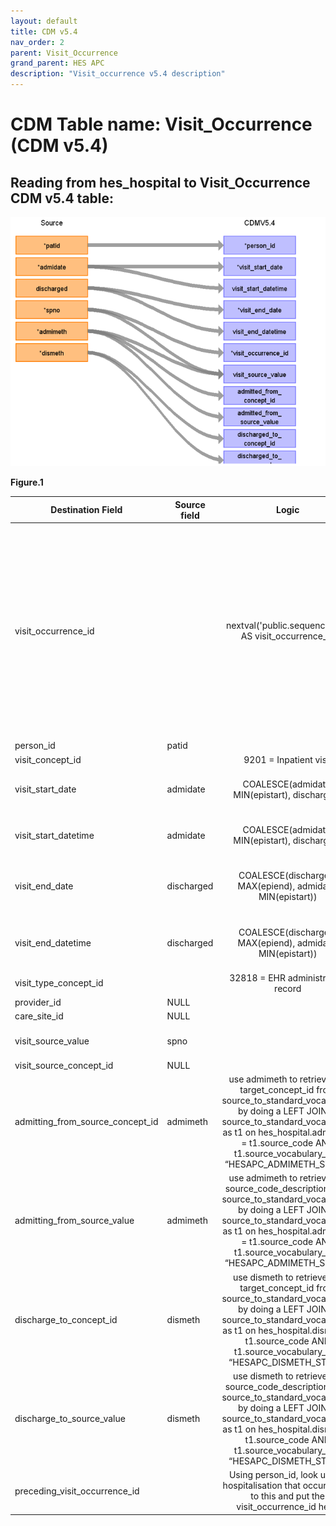 ```yaml
---
layout: default
title: CDM v5.4
nav_order: 2
parent: Visit_Occurrence
grand_parent: HES APC
description: "Visit_occurrence v5.4 description"
---
```


# CDM Table name: Visit_Occurrence (CDM v5.4)

## Reading from hes_hospital to Visit_Occurrence CDM v5.4 table:
![](images/image12.png)

**Figure.1**

| Destination Field | Source field | Logic | Comment field |
| --- | --- | :---: | --- |
| visit_occurrence_id |  |  nextval('public.sequence_vo') AS visit_occurrence_id | A sequence named "sequence_vo" is created in the public schema to uniquely generate "visit_occurrence_id"s. It initializes by fetching the highest ID from the _max_ids table where "tbl_name" equals "visit_occurrence". This table, located in the schema to be linked to the target schema, stores the maximum IDs for all CDM tables to help set the starting point for the next ID in a given sequence. | 
| person_id | patid |  |  |
| visit_concept_id |  | 9201 = Inpatient visit |  |
| visit_start_date | admidate | COALESCE(admidate, MIN(epistart), discharged)|  If admidate is null, use the first epistart in episode, if null use discharged  |
| visit_start_datetime | admidate | COALESCE(admidate, MIN(epistart), discharged)| If admidate is null, use the first epistart in episode, if null use discharged |
| visit_end_date | discharged | COALESCE(discharged, MAX(epiend), admidate, MIN(epistart))| If discharged is null, use the last epiend in episode, if null use admidate, and if null use the first epistart |
| visit_end_datetime | discharged | COALESCE(discharged, MAX(epiend), admidate, MIN(epistart)) |If discharged is null, use the last epiend in episode, if null use admidate, and if null use the first epistart |
| visit_type_concept_id |  | 32818 = EHR administration record |  |
| provider_id |NULL | |  |
| care_site_id | NULL| |  |
| visit_source_value | spno |  | This will allow us to retrieve Visit_occurrence_id. |
| visit_source_concept_id |NULL  |  |  |
| admitting_from_source_concept_id | admimeth | use admimeth to retrieve the target_concept_id from source_to_standard_vocab_map by doing a LEFT JOIN to source_to_standard_vocab_map as t1 on hes_hospital.admimeth = t1.source_code AND t1.source_vocabulary_id = “HESAPC_ADMIMETH_STCM”. | Check for OMOP codes from admimeth |
| admitting_from_source_value | admimeth | use admimeth to retrieve the source_code_description from source_to_standard_vocab_map by doing a LEFT JOIN to source_to_standard_vocab_map as t1 on hes_hospital.admimeth = t1.source_code AND t1.source_vocabulary_id = “HESAPC_ADMIMETH_STCM”.| Definition to be added instead of number |
| discharge_to_concept_id | dismeth | use dismeth to retrieve the target_concept_id from source_to_standard_vocab_map by doing a LEFT JOIN to source_to_standard_vocab_map as t1 on hes_hospital.dismeth = t1.source_code AND t1.source_vocabulary_id = “HESAPC_DISMETH_STCM”. | Check for OMOP codes from dismeth |
| discharge_to_source_value | dismeth | use dismeth to retrieve the source_code_description from source_to_standard_vocab_map by doing a LEFT JOIN to source_to_standard_vocab_map as t1 on hes_hospital.dismeth = t1.source_code AND t1.source_vocabulary_id = “HESAPC_DISMETH_STCM”. | Definition to be added instead of number |
| preceding_visit_occurrence_id |  | Using person_id, look up the hospitalisation that occurs prior to this and put the visit_occurrence_id here. |  |
